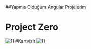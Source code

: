 ##Yapmış Olduğum Angular Projelerim
# Project Zero
![11](https://user-images.githubusercontent.com/91018965/195452278-9edb2312-9012-4713-8908-08b0e1b311bc.PNG)
#Kartvizit
![11](https://user-images.githubusercontent.com/91018965/195453695-c03d96d3-18ac-4273-8627-df8a1c65cc4f.PNG)
